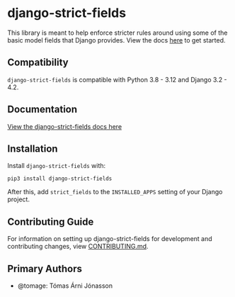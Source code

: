 # django-strict-fields

This library is meant to help enforce stricter rules around using some of the basic model fields that Django provides. View the docs [here](https://django-strict-fields.readthedocs.io) to get started.

## Compatibility

`django-strict-fields` is compatible with Python 3.8 - 3.12 and Django 3.2 - 4.2.

## Documentation

[View the django-strict-fields docs here](https://django-strict-fields.readthedocs.io/)

## Installation

Install `django-strict-fields` with:

    pip3 install django-strict-fields

After this, add `strict_fields` to the `INSTALLED_APPS` setting of your Django project.

## Contributing Guide

For information on setting up django-strict-fields for development and contributing changes, view [CONTRIBUTING.md](CONTRIBUTING.md).

## Primary Authors

* @tomage: Tómas Árni Jónasson
